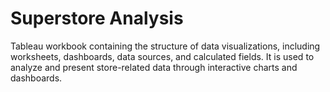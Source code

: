 # Superstore Analysis
Tableau workbook containing the structure of data visualizations, including worksheets, dashboards, data sources, and calculated fields. It is used to analyze and present store-related data through interactive charts and dashboards.
